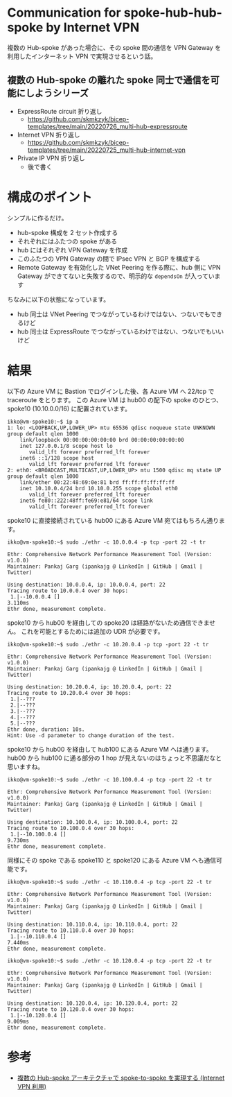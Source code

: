 # Communication for spoke-hub-hub-spoke by Internet VPN

複数の Hub-spoke があった場合に、その spoke 間の通信を VPN Gateway を利用したインターネット VPN で実現させるという話。

## 複数の Hub-spoke の離れた spoke 同士で通信を可能にしようシリーズ

- ExpressRoute circuit 折り返し
  - https://github.com/skmkzyk/bicep-templates/tree/main/20220726_multi-hub-expressroute
- Internet VPN 折り返し
  - https://github.com/skmkzyk/bicep-templates/tree/main/20220725_multi-hub-internet-vpn
- Private IP VPN 折り返し
  - 後で書く

# 構成のポイント

シンプルに作るだけ。

- hub-spoke 構成を 2 セット作成する
- それぞれにはふたつの spoke がある
- hub にはそれぞれ VPN Gateway を作成
- このふたつの VPN Gateway の間で IPsec VPN と BGP を構成する
- Remote Gateway を有効化した VNet Peering を作る際に、hub 側に VPN Gateway ができてないと失敗するので、明示的な `dependsOn` が入っています

ちなみに以下の状態になっています。

- hub 同士は VNet Peering でつながっているわけではない、つないでもできるけど
- hub 同士は ExpressRoute でつながっているわけではない、つないでもいいけど

# 結果

以下の Azure VM に Bastion でログインした後、各 Azure VM へ 22/tcp で traceroute をとります。
この Azure VM は hub00 の配下の spoke のひとつ、spoke10 (10.10.0.0/16) に配置されています。

```shell
ikko@vm-spoke10:~$ ip a
1: lo: <LOOPBACK,UP,LOWER_UP> mtu 65536 qdisc noqueue state UNKNOWN group default qlen 1000
    link/loopback 00:00:00:00:00:00 brd 00:00:00:00:00:00
    inet 127.0.0.1/8 scope host lo
       valid_lft forever preferred_lft forever
    inet6 ::1/128 scope host
       valid_lft forever preferred_lft forever
2: eth0: <BROADCAST,MULTICAST,UP,LOWER_UP> mtu 1500 qdisc mq state UP group default qlen 1000
    link/ether 00:22:48:69:0e:81 brd ff:ff:ff:ff:ff:ff
    inet 10.10.0.4/24 brd 10.10.0.255 scope global eth0
       valid_lft forever preferred_lft forever
    inet6 fe80::222:48ff:fe69:e81/64 scope link
       valid_lft forever preferred_lft forever
```

spoke10 に直接接続されている hub00 にある Azure VM 宛てはもちろん通ります。

```shell
ikko@vm-spoke10:~$ sudo ./ethr -c 10.0.0.4 -p tcp -port 22 -t tr

Ethr: Comprehensive Network Performance Measurement Tool (Version: v1.0.0)
Maintainer: Pankaj Garg (ipankajg @ LinkedIn | GitHub | Gmail | Twitter)

Using destination: 10.0.0.4, ip: 10.0.0.4, port: 22
Tracing route to 10.0.0.4 over 30 hops:
 1.|--10.0.0.4 []                                                            3.110ms
Ethr done, measurement complete.
```

spoke10 から hub00 を経由しての spoke20 は経路がないため通信できません。
これを可能とするためには追加の UDR が必要です。

```shell
ikko@vm-spoke10:~$ sudo ./ethr -c 10.20.0.4 -p tcp -port 22 -t tr

Ethr: Comprehensive Network Performance Measurement Tool (Version: v1.0.0)
Maintainer: Pankaj Garg (ipankajg @ LinkedIn | GitHub | Gmail | Twitter)

Using destination: 10.20.0.4, ip: 10.20.0.4, port: 22
Tracing route to 10.20.0.4 over 30 hops:
 1.|--???
 2.|--???
 3.|--???
 4.|--???
 5.|--???
Ethr done, duration: 10s.
Hint: Use -d parameter to change duration of the test.
```

spoke10 から hub00 を経由して hub100 にある Azure VM へは通ります。
hub00 から hub100 に通る部分の 1 hop が見えないのはちょっと不思議だなと思いますね。

```shell
ikko@vm-spoke10:~$ sudo ./ethr -c 10.100.0.4 -p tcp -port 22 -t tr

Ethr: Comprehensive Network Performance Measurement Tool (Version: v1.0.0)
Maintainer: Pankaj Garg (ipankajg @ LinkedIn | GitHub | Gmail | Twitter)

Using destination: 10.100.0.4, ip: 10.100.0.4, port: 22
Tracing route to 10.100.0.4 over 30 hops:
 1.|--10.100.0.4 []                                                          9.730ms
Ethr done, measurement complete.
```

同様にその spoke である spoke110 と spoke120 にある Azure VM へも通信可能です。

```shell
ikko@vm-spoke10:~$ sudo ./ethr -c 10.110.0.4 -p tcp -port 22 -t tr

Ethr: Comprehensive Network Performance Measurement Tool (Version: v1.0.0)
Maintainer: Pankaj Garg (ipankajg @ LinkedIn | GitHub | Gmail | Twitter)

Using destination: 10.110.0.4, ip: 10.110.0.4, port: 22
Tracing route to 10.110.0.4 over 30 hops:
 1.|--10.110.0.4 []                                                          7.440ms
Ethr done, measurement complete.
```

```shell
ikko@vm-spoke10:~$ sudo ./ethr -c 10.120.0.4 -p tcp -port 22 -t tr

Ethr: Comprehensive Network Performance Measurement Tool (Version: v1.0.0)
Maintainer: Pankaj Garg (ipankajg @ LinkedIn | GitHub | Gmail | Twitter)

Using destination: 10.120.0.4, ip: 10.120.0.4, port: 22
Tracing route to 10.120.0.4 over 30 hops:
 1.|--10.120.0.4 []                                                          9.009ms
Ethr done, measurement complete.
```

# 参考

- [複数の Hub-spoke アーキテクチャで spoke-to-spoke を実現する (Internet VPN 利用)](https://zenn.dev/skmkzyk/articles/multiple-hub-spoke-internet-vpn)

